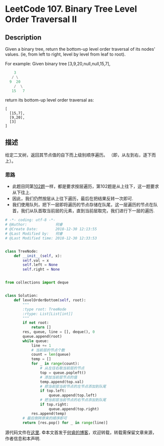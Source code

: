 # LeetCode 107. Binary Tree Level Order Traversal II

## Description

Given a binary tree, return the bottom-up level order traversal of its nodes' values. (ie, from left to right, level by level from leaf to root).

For example:
Given binary tree [3,9,20,null,null,15,7],

```python
    3
   / \
  9  20
    /  \
   15   7
```

return its bottom-up level order traversal as:

```pytohn
[
  [15,7],
  [9,20],
  [3]
]
```

## 描述

给定二叉树，返回其节点值的自下而上级别顺序遍历。 （即，从左到右，逐下而上）。

### 思路

* 此题目同第[102题](https://leetcode.com/problems/binary-tree-level-order-traversal)一样，都是要求按层遍历，第102题是从上往下，这一题要求从下往上.
* 因此，我们仍然按层从上往下遍历，最后在把结果反转一次即可.
* 我们使用队列，把下一层即将遍历的节点存储在队尾，这一层遍历的节点在队首，我们从队首取当前层的元素，直到当前层取完，我们进行下一层的遍历.

```python
# -*- coding: utf-8 -*-
# @Author:             何睿
# @Create Date:        2018-12-30 12:13:55
# @Last Modified by:   何睿
# @Last Modified time: 2018-12-30 12:33:53


class TreeNode:
    def __init__(self, x):
        self.val = x
        self.left = None
        self.right = None


from collections import deque


class Solution:
    def levelOrderBottom(self, root):
        """
        :type root: TreeNode
        :rtype: List[List[int]]
        """
        if not root:
            return []
        res, queue, line = [], deque(), 0
        queue.append(root)
        while queue:
            line += 1
            # 当前层的节点个数
            count = len(queue)
            temp = []
            for _ in range(count):
                # 从左往右取当前层的节点
                top = queue.popleft()
                # 添加当前层节点的值
                temp.append(top.val)
                # 把当前层当前节点的左节点添加到队尾
                if top.left:
                    queue.append(top.left)
                # 把当前层当前节点的右节点添加到队尾
                if top.right:
                    queue.append(top.right)
            res.append(temp)
        # 最后倒转原来的顺序即可
        return [res.pop() for _ in range(line)]
```

源代码文件在[这里](https://github.com/ruicore/Algorithm/blob/master/Leetcode/2018-12-30-107-Binary-Tree-Level-Order-Traversal-II.py).
©本文首发于[何睿的博客](https://www.ruicore.cn/leetcode-107-binary-tree-level-order-traversal-ii/)，欢迎转载，转载需保留文章来源，作者信息和本声明.
